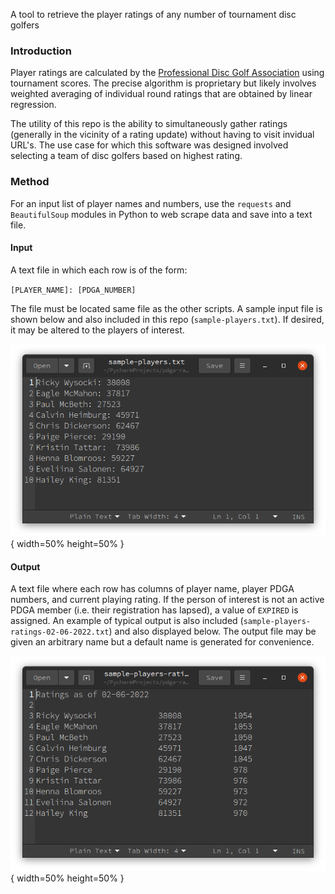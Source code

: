
A tool to retrieve the player ratings of any number of tournament disc golfers


### Introduction


Player ratings are calculated by the [Professional Disc Golf Association](https://www.pdga.com) using tournament scores.
The precise algorithm is proprietary but likely involves weighted averaging of individual round ratings that are obtained by linear regression.

The utility of this repo is the ability to simultaneously gather ratings (generally in the vicinity of a rating update) without having to visit invidual URL's.
The use case for which this software was designed involved selecting a team of disc golfers based on highest rating.


### Method
For an input list of player names and numbers, use the `requests` and `BeautifulSoup` modules in Python to web scrape data and save into a text file.



#### Input

A text file in which each row is of the form:  

`[PLAYER_NAME]: [PDGA_NUMBER]`  

The file must be located same file as the other scripts. 
A sample input file is shown below and also included in this repo (`sample-players.txt`).  If desired, it may be altered to the players of interest.


![input](./sample-players.png){ width=50% height=50% }


#### Output
A text file where each row has columns of player name, player PDGA numbers, and current playing rating.
If the person of interest is not an active PDGA member (i.e. their registration has lapsed), a value of `EXPIRED` is assigned.
An example of typical output is also included (`sample-players-ratings-02-06-2022.txt`) and also displayed below.
The output file may be given an arbitrary name but a default name is generated for convenience.

![output](./sample-players-ratings-02-06-2022.png){ width=50% height=50% }

